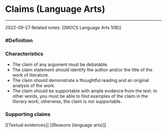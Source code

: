 # Claims (Language Arts)
---
2022-09-27
Related notes: [[MOCS Language Arts 10B]]

### #Definition

### Characteristics
- The claim of any argument must be debatable.
- The claim statement should identify the author and/or the title of the work of literature.
- The claim should demonstrate a thoughtful reading and an original analysis of the work.
- The claim should be supportable with ample evidence from the text. In other words, you must be able to find examples of the claim in the literary work; otherwise, the claim is not supportable.

### Supporting claims
[[Textual evidences]]
[[Reasons (language arts)]]
